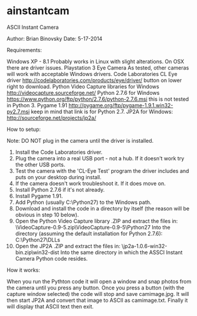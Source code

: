 ainstantcam
===========

ASCII Instant Camera

Author: Brian Binovsky
Date:   5-17-2014

Requirements:

  Windows XP - 8.1
     Probably works in Linux with slight alterations.  On OSX there are driver issues.
  Playstation 3 Eye Camera
     As tested, other cameras will work with acceptable Windows drivers.
  Code Laboratories CL Eye driver
     http://codelaboratories.com/products/eye/driver/ button on lower right to download.
  Python Video Capture libraries for Windows
     http://videocapture.sourceforge.net/
  Python 2.7.6 for Windows
     https://www.python.org/ftp/python/2.7.6/python-2.7.6.msi this is not tested in Python 3.
  Pygame 1.91
     http://pygame.org/ftp/pygame-1.9.1.win32-py2.7.msi keep in mind that link is for Python 2.7.
  JP2A for Windows:
     http://sourceforge.net/projects/jp2a/

How to setup:

  Note: DO NOT plug in the camera until the driver is installed.
  1. Install the Code Laboratories driver.
  2. Plug the camera into a real USB port - not a hub.  If it doesn't work try the other USB ports.
  3. Test the camera with the 'CL-Eye Test' program the driver includes and puts on your desktop during install.
  4. If the camera doesn't work troubleshoot it.  If it does move on.
  5. Install Python 2.7.6 if it's not already.
  6. Install Pygame 1.91.
  7. Add Python (usually C:\Python27) to the Windows path.
  8. Download and install the code in a directory by itself (the reason will be obvious in step 10 below).
  9. Open the Python Video Capture library .ZIP and extract the files in:
     \VideoCapture-0.9-5.zip\VideoCapture-0.9-5\Python27
     Into the directory (assuming the default installation for Python 2.7.6):
     C:\Python27\DLLs
  10. Open the JP2A .ZIP and extract the files in:
      \jp2a-1.0.6-win32-bin.zip\win32-dist
      Into the same directory in which the ASSCI Instant Camera Python code resides.

How it works:

  When you run the Pythton code it will open a window and snap photos from the camera until you press any button.
  Once you press a button (with the capture window selected) the code will stop and save camimage.jpg.
  It will then start JP2A and convert that image to ASCII as camimage.txt.
  Finally it will display that ASCII text then exit.
